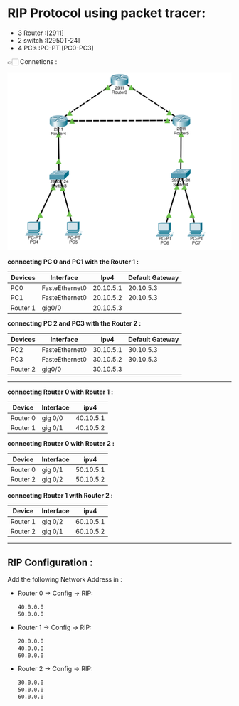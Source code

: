 # RIP Protocol using packet tracer:

- 3 Router :[2911]
- 2 switch :[2950T-24]
- 4 PC’s    :PC-PT [PC0-PC3]

<aside>
👉🏻 Connetions :

![RIP](./Img/Rip.png)

**connecting PC 0 and PC1 with the Router 1 :**

| Devices | Interface | Ipv4 | Default Gateway |
| --- | --- | --- | --- |
| PC0 | FasteEthernet0 | 20.10.5.1 | 20.10.5.3 |
| PC1 | FasteEthernet0 | 20.10.5.2 | 20.10.5.3 |
| Router 1 | gig0/0 | 20.10.5.3 |  |

**connecting PC 2 and PC3 with the Router 2 :**

| Devices | Interface | Ipv4 | Default Gateway |
| --- | --- | --- | --- |
| PC2 | FasteEthernet0 | 30.10.5.1 | 30.10.5.3 |
| PC3 | FasteEthernet0 | 30.10.5.2 | 30.10.5.3 |
| Router 2 | gig0/0 | 30.10.5.3 |  |

---

**connecting Router 0 with Router 1 :**

| Device | Interface | ipv4 |
| --- | --- | --- |
| Router 0 | gig 0/0 | 40.10.5.1 |
| Router 1 | gig 0/1 | 40.10.5.2 |

**connecting Router 0 with Router 2 :**

| Device | Interface | ipv4 |
| --- | --- | --- |
| Router 0 | gig 0/1 | 50.10.5.1 |
| Router 2 | gig 0/2 | 50.10.5.2 |

**connecting Router 1 with Router 2 :**

| Device | Interface | ipv4 |
| --- | --- | --- |
| Router 1 | gig 0/2 | 60.10.5.1 |
| Router 2 | gig 0/1 | 60.10.5.2 |

---

## **RIP Configuration :**

Add the following Network Address in  :

- Router 0 → Config → RIP:
    
    ```
    40.0.0.0
    50.0.0.0
    ```
    
- Router 1 → Config → RIP:
    
    ```
    20.0.0.0
    40.0.0.0
    60.0.0.0
    ```
    
- Router 2 → Config → RIP:
    
    ```
    30.0.0.0
    50.0.0.0
    60.0.0.0
    ```
    
</aside>